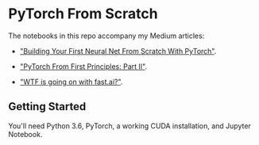 # PyTorch From Scratch

The notebooks in this repo accompany my Medium articles:

* ["Building Your First Neural Net From Scratch With PyTorch"](https://medium.com/@tomgrek/building-your-first-neural-net-from-scratch-with-pytorch-56b0e9c84d54).

* ["PyTorch From First Principles: Part II"](https://medium.com/@tomgrek/pytorch-from-first-principles-part-ii-d37529c57a62).

* ["WTF is going on with fast.ai?"](https://medium.com/@tomgrek/wtf-is-going-on-with-fast-ai-db59741b5da2).

## Getting Started

You'll need Python 3.6, PyTorch, a working CUDA installation, and Jupyter Notebook.
